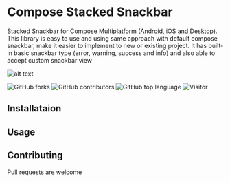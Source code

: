 # Compose Stacked Snackbar
Stacked Snackbar for Compose Multiplatform (Android, iOS and Desktop). This library is easy to use and using same approach with default compose snackbar, make it easier to implement to new or existing project. It has built-in basic snackbar type (error, warning, success and info) and also able to accept custom snackbar view

![alt text](https://github.com/rizmaulana/floating-slideup-sheet/blob/master/assets/slideupmenu.png)

![GitHub forks](https://img.shields.io/github/forks/rizmaulana/compose-stacked-snackbar.svg)
![GitHub contributors](https://img.shields.io/github/contributors/rizmaulana/compose-stacked-snackbar.svg)
![GitHub top language](https://img.shields.io/github/languages/top/rizmaulana/compose-stacked-snackbar.svg)
![Visitor](https://visitor-badge.laobi.icu/badge?page_id=rizmaulana.compose-stacked-snackbar)

## Installataion

## Usage

## Contributing
Pull requests are welcome